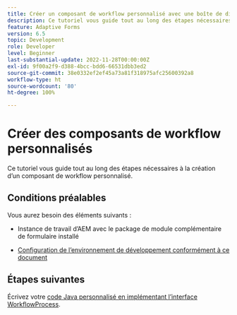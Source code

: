 ```yaml
---
title: Créer un composant de workflow personnalisé avec une boîte de dialogue
description: Ce tutoriel vous guide tout au long des étapes nécessaires à la création d’un composant de workflow personnalisé.
feature: Adaptive Forms
version: 6.5
topic: Development
role: Developer
level: Beginner
last-substantial-update: 2022-11-28T00:00:00Z
exl-id: 9f00a2f9-d388-4bcc-bdd6-66531dbb3ed2
source-git-commit: 38e0332ef2ef45a73a81f318975afc25600392a8
workflow-type: ht
source-wordcount: '80'
ht-degree: 100%

---
```


# Créer des composants de workflow personnalisés

Ce tutoriel vous guide tout au long des étapes nécessaires à la création d’un composant de workflow personnalisé.

## Conditions préalables

Vous aurez besoin des éléments suivants :

* Instance de travail d’AEM avec le package de module complémentaire de formulaire installé

* [Configuration de l’environnement de développement conformément à ce document](https://experienceleague.adobe.com/docs/experience-manager-learn/forms/creating-your-first-osgi-bundle/create-your-first-osgi-bundle.html?lang=fr)

## Étapes suivantes

Écrivez votre [code Java personnalisé en implémentant l’interface WorkflowProcess](./custom-process-step-aem-workflow.md).
